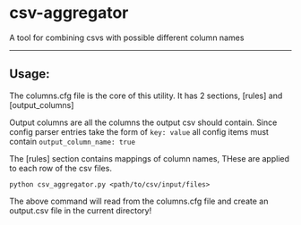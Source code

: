 csv-aggregator
==============

A tool for combining csvs with possible different column names

***

## Usage:

The columns.cfg file is the core of this utility.  It has 2 sections, [rules] and [output_columns]

Output columns are all the columns the output csv should contain.  Since config parser entries take the form of `key: value` all config items must contain `output_column_name: true`

The [rules] section contains mappings of column names,  THese are applied to each row of the csv files.


`python csv_aggregator.py <path/to/csv/input/files>`

The above command will read from the columns.cfg file and create an output.csv file in the current directory!

